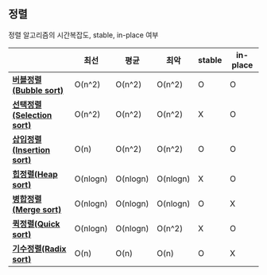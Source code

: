 ## 정렬

정렬 알고리즘의 시간복잡도, stable, in-place 여부

||최선|평균|최악|stable|in-place|
|-|-|-|-|-|-|
|[**버블정렬(Bubble sort)**](https://github.com/GyeongahNa/DataStructureTIL/blob/main/%EC%A0%95%EB%A0%AC/BubbleSort/BubbleSort.c)|O(n^2)|O(n^2)|O(n^2)|O|O|
|[**선택정렬(Selection sort)**](https://github.com/GyeongahNa/DataStructureTIL/blob/main/%EC%A0%95%EB%A0%AC/SelectionSort/SelectionSort.c)|O(n^2)|O(n^2)|O(n^2)|X|O|
|[**삽입정렬(Insertion sort)**](https://github.com/GyeongahNa/DataStructureTIL/blob/main/%EC%A0%95%EB%A0%AC/InsertionSort/InsertionSort.c)|O(n)|O(n^2)|O(n^2)|O|O|
|[**힙정렬(Heap sort)**](https://github.com/GyeongahNa/DataStructureTIL/blob/main/%EC%A0%95%EB%A0%AC/Heapsort/HeapSort.c)|O(nlogn)|O(nlogn)|O(nlogn)|X|O|
|[**병합정렬(Merge sort)**]()|O(nlogn)|O(nlogn)|O(nlogn)|O|X|
|[**퀵정렬(Quick sort)**]()|O(nlogn)|O(nlogn)|O(n^2)|X|O|
|[**기수정렬(Radix sort)**]()|O(n)|O(n)|O(n)|O|X|

